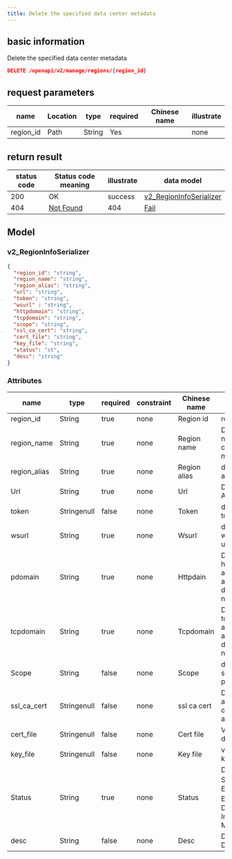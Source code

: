 ```yaml
---
title: Delete the specified data center metadata
---
```


## basic information

Delete the specified data center metadata

```json title="请求路径"
DELETE /openapi/v2/manage/regions/{region_id}
```

## request parameters

| name                           | Location | type   | required | Chinese name | illustrate |
| ------------------------------ | -------- | ------ | -------- | ------------ | ---------- |
| region_id | Path     | String | Yes      |              | none       |

## return result

| status code | Status code meaning                                            | illustrate | data model                                                                 |
| ----------- | -------------------------------------------------------------- | ---------- | -------------------------------------------------------------------------- |
| 200         | OK                                                             | success    | [v2_RegionInfoSerializer](#v2_regionininfoserializer) |
| 404         | [Not Found](https://tools.ietf.org/html/rfc7231#section-6.5.4) | 404        | [Fail](#schemafail)                                                        |

## Model

### v2_RegionInfoSerializer

```json
{
  "region_id": "string",
  "region_name": "string",
  "region_alias": "string",
  "url": "string",
  "token": "string",
  "wsurl" : "string",
  "httpdomain": "string",
  "tcpdomain": "string",
  "scope": "string",
  "ssl_ca_cert": "string",
  "cert_file": "string",
  "key_file": "string",
  "status": "st",
  "desc": "string"
}

```

### Attributes

| name                                                  | type        | required | constraint | Chinese name | illustrate                                                                                           |        |
| ----------------------------------------------------- | ----------- | -------- | ---------- | ------------ | ---------------------------------------------------------------------------------------------------- | ------ |
| region_id                        | String      | true     | none       | Region id    | region id                                                                                            |        |
| region_name                      | String      | true     | none       | Region name  | Data center name, cannot be modified                                                                 |        |
| region_alias                     | String      | true     | none       | Region alias | data center alias                                                                                    |        |
| Url                                                   | String      | true     | none       | Url          | Datacenter API url                                                                                   |        |
| token                                                 | Stringenull | false    | none       | Token        | data center token                                                                                    |        |
| wsurl                                                 | String      | true     | none       | Wsurl        | datacenter websocket url                                                                             |        |
| pdomain                                               | String      | true     | none       | Httpdain     | Data center http application access root domain name                                                 |        |
| tcpdomain                                             | String      | true     | none       | Tcpdomain    | Data center tcp application access root domain name                                                  |        |
| Scope                                                 | String      | false    | none       | Scope        | data center scope private                                                                            | Public |
| ssl_ca_cert | Stringenull | false    | none       | ssl ca cert  | Data center access ca certificate address                                                            |        |
| cert_file                        | Stringenull | false    | none       | Cert file    | Verify documents                                                                                     |        |
| key_file                         | Stringenull | false    | none       | Key file     | verification key                                                                                     |        |
| Status                                                | String      | true     | none       | Status       | Data Center Status 0：Editing 1: Enabled 2：Disabled 3: In Maintenance |        |
| desc                                                  | String      | false    | none       | Desc         | Data Center Description                                                                              |        |